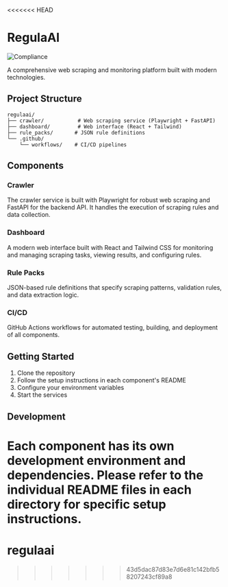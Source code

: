 <<<<<<< HEAD
# RegulaAI

![Compliance](https://img.shields.io/badge/Compliance-⏳%20Pending-lightgrey)

A comprehensive web scraping and monitoring platform built with modern technologies.

## Project Structure

```
regulaai/
├── crawler/           # Web scraping service (Playwright + FastAPI)
├── dashboard/         # Web interface (React + Tailwind)
├── rule_packs/       # JSON rule definitions
└── .github/
    └── workflows/    # CI/CD pipelines
```

## Components

### Crawler
The crawler service is built with Playwright for robust web scraping and FastAPI for the backend API. It handles the execution of scraping rules and data collection.

### Dashboard
A modern web interface built with React and Tailwind CSS for monitoring and managing scraping tasks, viewing results, and configuring rules.

### Rule Packs
JSON-based rule definitions that specify scraping patterns, validation rules, and data extraction logic.

### CI/CD
GitHub Actions workflows for automated testing, building, and deployment of all components.

## Getting Started

1. Clone the repository
2. Follow the setup instructions in each component's README
3. Configure your environment variables
4. Start the services

## Development

Each component has its own development environment and dependencies. Please refer to the individual README files in each directory for specific setup instructions. 
=======
# regulaai
>>>>>>> 43d5dac87d83e7d6e81c142bfb58207243cf89a8
